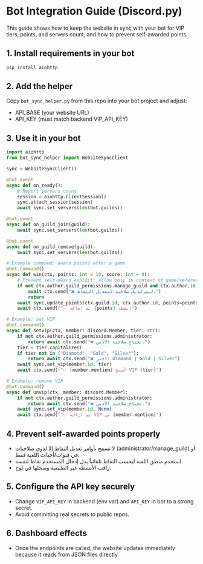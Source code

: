 # Bot Integration Guide (Discord.py)

This guide shows how to keep the website in sync with your bot for VIP tiers, points, and servers count, and how to prevent self-awarded points.

## 1. Install requirements in your bot

```bash
pip install aiohttp
```

## 2. Add the helper
Copy `bot_sync_helper.py` from this repo into your bot project and adjust:
- API_BASE (your website URL)
- API_KEY (must match backend VIP_API_KEY)

## 3. Use it in your bot

```python
import aiohttp
from bot_sync_helper import WebsiteSyncClient

sync = WebsiteSyncClient()

@bot.event
async def on_ready():
    # Report servers count
    session = aiohttp.ClientSession()
    sync.attach_session(session)
    await sync.set_servers(len(bot.guilds))

@bot.event
async def on_guild_join(guild):
    await sync.set_servers(len(bot.guilds))

@bot.event
async def on_guild_remove(guild):
    await sync.set_servers(len(bot.guilds))

# Example command: award points after a game
@bot.command()
async def win(ctx, points: int = 10, score: int = 0):
    # Prevent self-award exploit: allow only in context of game/referee role/permission
    if not ctx.author.guild_permissions.manage_guild and ctx.author.id not in [OWNER_IDs]:
        await ctx.send("❌ ليس لديك صلاحية لتعديل النقاط.")
        return
    await sync.update_points(ctx.guild.id, ctx.author.id, points=points, games=1, score=score, mode="inc")
    await ctx.send(f"✅ تم إضافة {points} نقطة!")

# Example: set VIP
@bot.command()
async def setvip(ctx, member: discord.Member, tier: str):
    if not ctx.author.guild_permissions.administrator:
        return await ctx.send("❌ تحتاج صلاحية الأدمن.")
    tier = tier.capitalize()
    if tier not in ("Diamond", "Gold", "Silver"):
        return await ctx.send("❌ اختر: Diamond | Gold | Silver")
    await sync.set_vip(member.id, tier)
    await ctx.send(f"✅ {member.mention} أصبح VIP {tier}")

# Example: remove VIP
@bot.command()
async def unvip(ctx, member: discord.Member):
    if not ctx.author.guild_permissions.administrator:
        return await ctx.send("❌ تحتاج صلاحية الأدمن.")
    await sync.set_vip(member.id, None)
    await ctx.send(f"✅ تم إزالة VIP من {member.mention}")
```

## 4. Prevent self-awarded points properly
- لا تسمح بأوامر تعديل النقاط إلا لذوي صلاحيات (administrator/manage_guild) أو في قنوات/أحداث اللعبة فقط.
- استخدم منطق اللعبة ليحسب النقاط تلقائياً بدل إدخال المستخدم نقاط لنفسه.
- راقب الأنشطة غير الطبيعية وسجلها في لوج.

## 5. Configure the API key securely
- Change `VIP_API_KEY` in backend (env var) and `API_KEY` in bot to a strong secret.
- Avoid committing real secrets to public repos.

## 6. Dashboard effects
- Once the endpoints are called, the website updates immediately because it reads from JSON files directly.
